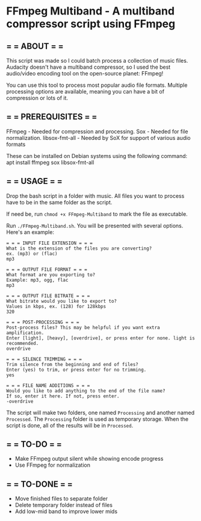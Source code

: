 # FFmpeg Multiband - A multiband compressor script using FFmpeg

## = = ABOUT = = 
This script was made so I could batch process a collection of music files. Audacity doesn't have a multiband compressor, so I used the best audio/video encoding tool on the open-source planet: FFmpeg!

You can use this tool to process most popular audio file formats. Multiple processing options are available, meaning you can have a bit of compression or lots of it.

## = = PREREQUISITES = = 

FFmpeg - Needed for compression and processing.
Sox - Needed for file normalization.
libsox-fmt-all - Needed by SoX for support of various audio formats

These can be installed on Debian systems using the following command:
    apt install ffmpeg sox libsox-fmt-all

## = = USAGE = =
Drop the bash script in a folder with music. All files you want to process have to be in the same folder as the script.

If need be, run `chmod +x FFmpeg-Multiband` to mark the file as executable.

Run `./FFmpeg-Multiband.sh`. You will be presented with several options. Here's an example:

```
= = = INPUT FILE EXTENSION = = =
What is the extension of the files you are converting?
ex. (mp3) or (flac)
mp3

= = = OUTPUT FILE FORMAT = = =
What format are you exporting to?
Example: mp3, ogg, flac
mp3

= = = OUTPUT FILE BITRATE = = =
What bitrate would you like to export to?
Values in kbps, ex. (128) for 128kbps
320

= = = POST-PROCESSING = = =
Post-process files? This may be helpful if you want extra amplification.
Enter [light], [heavy], [overdrive], or press enter for none. light is recommended.
overdrive

= = = SILENCE TRIMMING = = =
Trim silence from the beginning and end of files?
Enter (yes) to trim, or press enter for no trimming.
yes

= = = FILE NAME ADDITIONS = = =
Would you like to add anything to the end of the file name?
If so, enter it here. If not, press enter.
-overdrive
```

The script will make two folders, one named `Processing` and another named `Processed`. The `Processing` folder is used as temporary storage. When the script is done, all of the results will be in `Processed`. 

## = = TO-DO = =
- Make FFmpeg output silent while showing encode progress
- Use FFmpeg for normalization

## = = TO-DONE = =
- Move finished files to separate folder
- Delete temporary folder instead of files
- Add low-mid band to improve lower mids